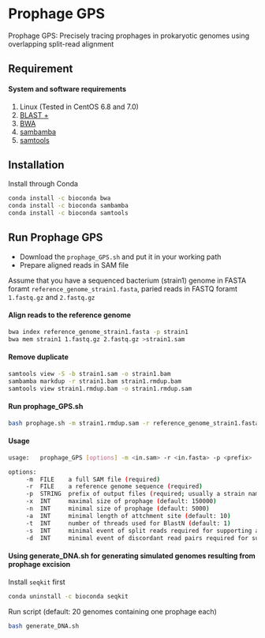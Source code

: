 Prophage GPS
========

Prophage GPS: Precisely tracing prophages in prokaryotic genomes using overlapping split-read alignment

Requirement
------

#### System and software requirements

1. Linux (Tested in CentOS 6.8 and 7.0)
2. [BLAST +](https://ftp.ncbi.nlm.nih.gov/blast/executables/blast+/2.10.1/)
3. [BWA](http://bio-bwa.sourceforge.net/)
4. [sambamba](http://lomereiter.github.io/sambamba/)
5. [samtools](http://www.htslib.org/)

Installation
------

Install through Conda
```Bash
conda install -c bioconda bwa
conda install -c bioconda sambamba
conda install -c bioconda samtools
```
Run Prophage GPS
------

* Download the `prophage_GPS.sh` and put it in your working path
* Prepare aligned reads in SAM file

Assume that you have a sequenced bacterium (strain1) genome in FASTA foramt `reference_genome_strain1.fasta`, paried reads in FASTQ foramt `1.fastq.gz` and `2.fastq.gz`

#### Align reads to the reference genome
```Bash
bwa index reference_genome_strain1.fasta -p strain1
bwa mem strain1 1.fastq.gz 2.fastq.gz >strain1.sam
```
#### Remove duplicate
```Bash
samtools view -S -b strain1.sam -o strain1.bam
sambamba markdup -r strain1.bam strain1.rmdup.bam
samtools view strain1.rmdup.bam -o strain1.rmdup.sam 
```
#### Run prophage_GPS.sh
```Bash
bash prophage.sh -m strain1.rmdup.sam -r reference_genome_strain1.fasta -p strain1
```
#### Usage

```Bash
usage:   prophage_GPS [options] -m <in.sam> -r <in.fasta> -p <prefix>

options:
     -m  FILE    a full SAM file (required)
     -r  FILE    a reference genome sequence (required)
     -p  STRING  prefix of output files (required; usually a strain name or a sample name)
     -x  INT     maximal size of prophage (default: 150000)
     -n  INT     minimal size of prophage (default: 5000)
     -a  INT     minimal length of attchment site (default: 10)
     -t  INT     number of threads used for BlastN (default: 1)
     -s  INT     minimal event of split reads required for supporting a prophage candidate
     -d  INT     minimal event of discordant read pairs required for supporting a prophage candidat
```
#### Using generate_DNA.sh for generating simulated genomes resulting from prophage excision

Install `seqkit` first
```Bash
conda uninstall -c bioconda seqkit
```
Run script (default: 20 genomes containing one prophage each)
```Bash
bash generate_DNA.sh
```
